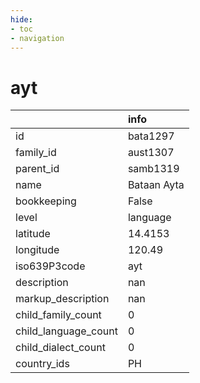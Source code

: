 ```yaml
---
hide:
- toc
- navigation
---
```

# ayt
|                      | info        |
|:---------------------|:------------|
| id                   | bata1297    |
| family_id            | aust1307    |
| parent_id            | samb1319    |
| name                 | Bataan Ayta |
| bookkeeping          | False       |
| level                | language    |
| latitude             | 14.4153     |
| longitude            | 120.49      |
| iso639P3code         | ayt         |
| description          | nan         |
| markup_description   | nan         |
| child_family_count   | 0           |
| child_language_count | 0           |
| child_dialect_count  | 0           |
| country_ids          | PH          |